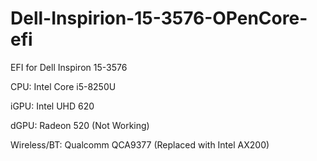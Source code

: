 # Dell-Inspirion-15-3576-OPenCore-efi

EFI for Dell Inspiron 15-3576

CPU: Intel Core i5-8250U

iGPU: Intel UHD 620

dGPU: Radeon 520 (Not Working)

Wireless/BT: Qualcomm QCA9377 (Replaced with Intel AX200)
